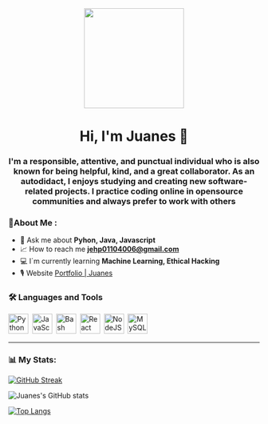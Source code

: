 <div id="header" align="center">
   <img src="https://media.giphy.com/media/l3JDLY0bJA5N6TLqM/giphy.gif" width="200"/>
   <h1 align="center">Hi, I'm Juanes 👋</h1>
   <h3 align="center">I'm a responsible, attentive, and
                      punctual individual who is also known
                      for being helpful, kind, and a great
                      collaborator. As an autodidact, I
                      enjoys studying and creating new
                      software-related projects. I practice
                      coding online in opensource
                      communities and always prefer to work
                      with others</h3>
</div

 ---  
 
### 📒About Me : 

- 🔧 Ask me about **Pyhon, Java, Javascript**
- 📈 How to reach me **jehp01104006@gmail.com**
- 💻 I´m currently learning **Machine Learning, Ethical Hacking**
- 🎙 Website [Portfolio | Juanes](https://jehp00.github.io/personalPortfolio/)

<div align="left">
  <h3>🛠 Languages and Tools</h3>
  <div>
    <img src="https://cdn-icons-png.flaticon.com/512/5968/5968350.png" title="Python" alt="Python"
    width="40" height="40"/>&nbsp
    <img src="https://cdn-icons-png.flaticon.com/512/5968/5968292.png" title="JavaScript" alt="JavaScript"
    width="40" height="40"/>&nbsp
    <img src="https://cdn-icons-png.flaticon.com/512/919/919837.png" title="Bash" alt="Bash"
    width="40" height="40"/>&nbsp
    <img src="https://cdn-icons-png.flaticon.com/512/919/919851.png" title="React" alt="React"
    width="40" height="40"/>&nbsp
    <img src="https://cdn-icons-png.flaticon.com/512/5968/5968322.png" title="NodeJS" alt="NodeJS"
    width="40" height="40"/>&nbsp
    <img src="https://cdn-icons-png.flaticon.com/512/1199/1199128.png" title="MySQL" alt="MySQL"
    width="40" height="40"/>&nbsp
  </div>
</div>

---

### 📊 My Stats:

[![GitHub Streak](https://github-readme-streak-stats.herokuapp.com?user=Jehp00&theme=dark&border_radius=5&date_format=M%20j%5B%2C%20Y%5D)](https://git.io/streak-stats)

![Juanes's GitHub stats](https://github-readme-stats.vercel.app/api?username=Jehp00&show_icons=true&theme=radical)

[![Top Langs](https://github-readme-stats.vercel.app/api/top-langs/?username=Jehp00&Demo=true)](https://github.com/anuraghazr/Jehp00/github-readme-stats)
